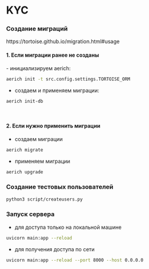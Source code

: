# KYC
<h3>Создание миграций</h3>
https://tortoise.github.io/migration.html#usage
<h4>1. Если миграции ранее не созданы</h4>
- инициализируем aerich:

```bash
aerich init -t src.config.settings.TORTOISE_ORM
```

- создаем и применяем миграции:

```bash
aerich init-db
```
</br>
<h4>2. Если нужно применить миграции</h4>

- создаем миграции

```bash
aerich migrate
```

- применяем миграции

```bash
aerich upgrade
```

<h3>Создание тестовых пользователей</h3>

```bash
python3 script/createusers.py
```

<h3>Запуск сервера</h3>

- для доступа только на локальной машине

```bash
uvicorn main:app --reload
```

- для получения доступа по сети

```bash
uvicorn main:app --reload --port 8000 --host 0.0.0.0
```

